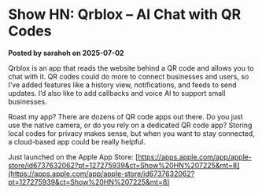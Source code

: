 # Show HN: Qrblox – AI Chat with QR Codes

**Posted by sarahoh on 2025-07-02**

Qrblox is an app that reads the website behind a QR code and allows you to chat with it. QR codes could do more to connect businesses and users, so I’ve added features like a history view, notifications, and feeds to send updates. I’d also like to add callbacks and voice AI to support small businesses.

Roast my app? There are dozens of QR code apps out there. Do you just use the native camera, or do you rely on a dedicated QR code app? Storing local codes for privacy makes sense, but when you want to stay connected, a cloud-based app could be really helpful.

Just launched on the Apple App Store: [https://apps.apple.com/app/apple-store/id6737632062?pt=127275939&ct=Show%20HN%207225&mt=8](https://apps.apple.com/app/apple-store/id6737632062?pt=127275939&ct=Show%20HN%207225&mt=8)